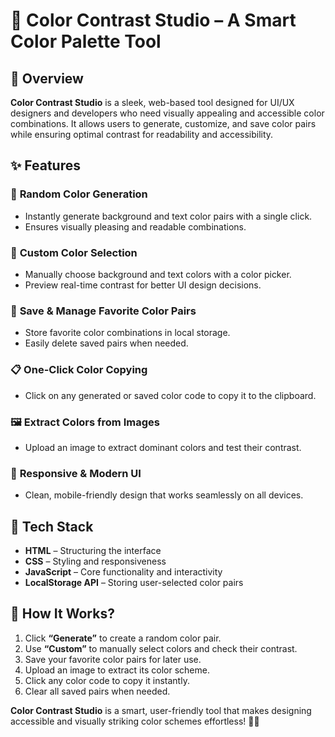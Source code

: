 # 🎨 Color Contrast Studio – A Smart Color Palette Tool  

## 🔹 Overview  
**Color Contrast Studio** is a sleek, web-based tool designed for UI/UX designers and developers who need visually appealing and accessible color combinations. It allows users to generate, customize, and save color pairs while ensuring optimal contrast for readability and accessibility.  

## ✨ Features  

### 🎲 **Random Color Generation**  
- Instantly generate background and text color pairs with a single click.  
- Ensures visually pleasing and readable combinations.  

### 🎨 **Custom Color Selection**  
- Manually choose background and text colors with a color picker.  
- Preview real-time contrast for better UI design decisions.  

### 📌 **Save & Manage Favorite Color Pairs**  
- Store favorite color combinations in local storage.  
- Easily delete saved pairs when needed.  

### 📋 **One-Click Color Copying**  
- Click on any generated or saved color code to copy it to the clipboard.  

### 🖼️ **Extract Colors from Images**  
- Upload an image to extract dominant colors and test their contrast.  

### 📱 **Responsive & Modern UI**  
- Clean, mobile-friendly design that works seamlessly on all devices.  

## 🔧 Tech Stack  
- **HTML** – Structuring the interface  
- **CSS** – Styling and responsiveness  
- **JavaScript** – Core functionality and interactivity  
- **LocalStorage API** – Storing user-selected color pairs  

## 🚀 How It Works?  
1. Click **“Generate”** to create a random color pair.  
2. Use **“Custom”** to manually select colors and check their contrast.  
3. Save your favorite color pairs for later use.  
4. Upload an image to extract its color scheme.  
5. Click any color code to copy it instantly.  
6. Clear all saved pairs when needed.  

**Color Contrast Studio** is a smart, user-friendly tool that makes designing accessible and visually striking color schemes effortless! 🚀🎨
